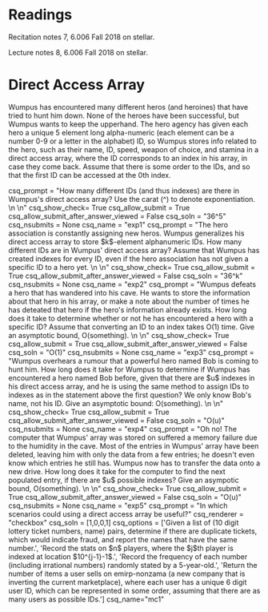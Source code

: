 # Readings 
Recitation notes 7, 6.006 Fall 2018 on stellar.

Lecture notes 8, 6.006 Fall 2018 on stellar.

# Direct Access Array

Wumpus has encountered many different heros (and heroines) that have tried to hunt him down. None of the heroes have been successful, but Wumpus wants to keep the upperhand. The hero agency has given each hero a unique 5 element long alpha-numeric (each element can be a number 0-9 or a letter in the alphabet) ID, so Wumpus stores info related to the hero, such as their name, ID, speed, weapon of choice, and stamina in a direct access array, where the ID corresponds to an index in his array, in case they come back. Assume that there is some order to the IDs, and so that the first ID can be accessed at the 0th index.

<question expression>
    csq_prompt = "How many different IDs (and thus indexes) are there in Wumpus's direct access array? Use the carat (^) to denote exponentiation. \n \n"
    csq_show_check= True
    csq_allow_submit = True
    csq_allow_submit_after_answer_viewed = False
    csq_soln = "36^5"
    csq_nsubmits = None
    csq_name = "exp1"
</question>

<question expression>
    csq_prompt = "The hero association is constantly assigning new heros. Wumpus generalizes his direct access array to store $k$-element alphanumeric IDs. How many different IDs are in Wumpus' direct access array? Assume that Wumpus has created indexes for every ID, even if the hero association has not given a specific ID to a hero yet. \n \n"
    csq_show_check= True
    csq_allow_submit = True
    csq_allow_submit_after_answer_viewed = False
    csq_soln = "36^k"
    csq_nsubmits = None
    csq_name = "exp2"
</question>

<question expression>
    csq_prompt = "Wumpus defeats a hero that has wandered into his cave. He wants to store the information about that hero in his array, or make a note about the number of times he has deteated that hero if the hero's information already exists. How long does it take to determine whether or not he has encountered a hero with a specific ID? Assume that converting an ID to an index takes O(1) time. Give an asymptotic bound, O(something). \n \n"
    csq_show_check= True
    csq_allow_submit = True
    csq_allow_submit_after_answer_viewed = False
    csq_soln = "O(1)"
    csq_nsubmits = None
    csq_name = "exp3"
</question>

<question expression>
    csq_prompt = "Wumpus overhears a rumour that a powerful hero named Bob is coming to hunt him. How long does it take for Wumpus to determine if Wumpus has encountered a hero named Bob before, given that there are $u$ indexes in his direct access array, and he is using the same method to assign IDs to indexes as in the statement above the first question? We only know Bob's name, not his ID. Give an asymptotic bound: O(something). \n \n"
    csq_show_check= True
    csq_allow_submit = True
    csq_allow_submit_after_answer_viewed = False
    csq_soln = "O(u)"
    csq_nsubmits = None
    csq_name = "exp4"
</question>

<question expression>
    csq_prompt = "Oh no! The computer that Wumpus' array was stored on suffered a memory failure due to the humidity in the cave. Most of the entries in Wumpus' array have been deleted, leaving him with only the data from a few entries; he doesn't even know which entries he still has. Wumpus now has to transfer the data onto a new drive. How long does it take for the computer to find the next populated entry, if there are $u$ possible indexes? Give an asympotic bound, O(something). \n \n"
    csq_show_check= True
    csq_allow_submit = True
    csq_allow_submit_after_answer_viewed = False
    csq_soln = "O(u)"
    csq_nsubmits = None
    csq_name = "exp5"
</question>


<question multiplechoice>
csq_prompt = "In which scenarios could using a direct access array be useful?"
csq_renderer = "checkbox"
csq_soln = [1,0,0,1]
csq_options =  ['Given a list of (10 digit lottery ticket numbers, name) pairs, determine if there are duplicate tickets, which would indicate fraud, and report the names that have the same number.',
'Record the stats on $n$ players, where the $j$th player is indexed at location $10^{j-1}-1$.',
'Record the frequency of each number (including irrational numbers) randomly stated by a 5-year-old.',
'Return the number of items a user sells on emirp-nonzama (a new company that is inverting the current marketplace), where each user has a unique 6 digit user ID, which can be represented in some order, assuming that there are as many users as possible IDs.']
csq_name="mc1"
</question>

